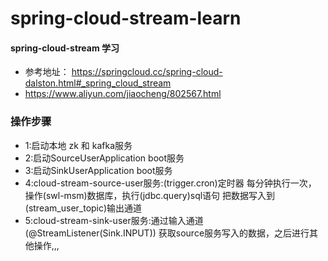 # spring-cloud-stream-learn
#### spring-cloud-stream 学习
  * 参考地址： https://springcloud.cc/spring-cloud-dalston.html#_spring_cloud_stream
  * https://www.aliyun.com/jiaocheng/802567.html
### 操作步骤
  * 1:启动本地 zk  和 kafka服务
  * 2:启动SourceUserApplication boot服务
  * 3:启动SinkUserApplication boot服务
  * 4:cloud-stream-source-user服务:(trigger.cron)定时器 每分钟执行一次，
      操作(swl-msm)数据库，执行(jdbc.query)sql语句
      把数据写入到(stream_user_topic)输出通道
  * 5:cloud-stream-sink-user服务:通过输入通道(@StreamListener(Sink.INPUT))
      获取source服务写入的数据，之后进行其他操作,,,
